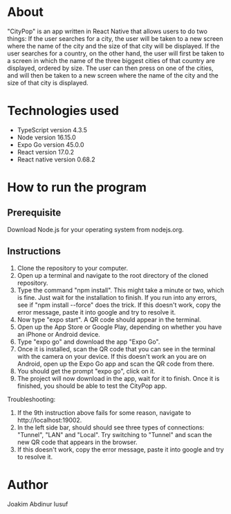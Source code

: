 # About

"CityPop" is an app written in React Native that allows users to do two things: If the user searches for a city, the user will be taken to a new screen where the name of the city and the size of that city will be displayed. If the user searches for a country, on the other hand, the user will first be taken to a screen in which the name of the three biggest cities of that country are displayed, ordered by size. The user can then press on one of the cities, and will then be taken to a new screen where the name of the city and the size of that city is displayed.

# Technologies used

- TypeScript version 4.3.5
- Node version 16.15.0
- Expo Go version 45.0.0
- React version 17.0.2
- React native version 0.68.2

# How to run the program

## Prerequisite 

Download Node.js for your operating system from nodejs.org. 

## Instructions

1. Clone the repository to your computer.
2. Open up a terminal and navigate to the root directory of the cloned repository. 
3. Type the command "npm install". This might take a minute or two, which is fine. Just wait for the installation to finish. If you run into any errors, see if "npm install --force" does the trick. If this doesn't work, copy the error message, paste it into google and try to resolve it. 
4. Now type "expo start". A QR code should appear in the terminal.
5. Open up the App Store or Google Play, depending on whether you have an iPhone or Android device. 
6. Type "expo go" and download the app "Expo Go".
7. Once it is installed, scan the QR code that you can see in the terminal with the camera on your device. If this doesn't work an you are on Android, open up the Expo Go app and scan the QR code from there.
8. You should get the prompt "expo go", click on it.
9. The project will now download in the app, wait for it to finish. Once it is finished, you should be able to test the CityPop app.

Troubleshooting: 
1. If the 9th instruction above fails for some reason, navigate to http://localhost:19002.
2. In the left side bar, should should see three types of connections: "Tunnel", "LAN" and "Local". Try switching to "Tunnel" and scan the new QR code that appears in the browser. 
3. If this doesn't work, copy the error message, paste it into google and try to resolve it. 

# Author

Joakim Abdinur Iusuf
